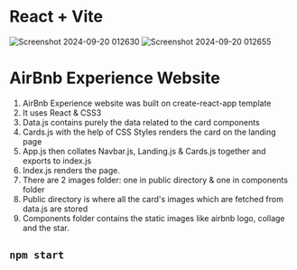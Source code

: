 # React + Vite

![Screenshot 2024-09-20 012630](https://github.com/user-attachments/assets/2475eaf8-665d-4e77-b644-555b98be5b4d)
![Screenshot 2024-09-20 012655](https://github.com/user-attachments/assets/8889e905-923d-473e-b7b3-04b2ff540c21)

# AirBnb Experience Website

1. AirBnb Experience website was built on create-react-app template
2. It uses React & CSS3
3. Data.js contains purely the data related to the card components
4. Cards.js with the help of CSS Styles renders the card on the landing page
5. App.js then collates Navbar.js, Landing.js & Cards.js together and exports to index.js
6. Index.js renders the page.
7. There are 2 images folder: one in public directory & one in components folder
8. Public directory is where all the card's images which are fetched from data.js are stored
9. Components folder contains the static images like airbnb logo, collage and the star.

## `npm start`
